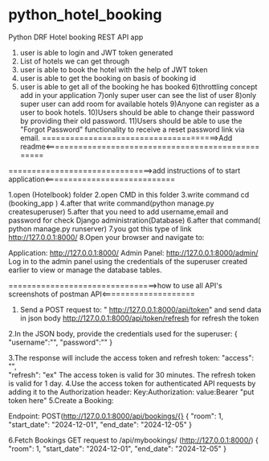 # python_hotel_booking
Python DRF Hotel booking REST API app

1) user is able to login and JWT token generated
2) List of hotels we can get through
3) user is able to book the hotel with the help of JWT token
4) user is able to get the booking on basis of booking id
5) user is able to get all of the booking he has booked
6)throttling concept add in your application
7)only super user can see the list of user 
8)only super user can add room for available hotels 
9)Anyone can register as a user to book hotels.
10)Users should be able to change their password by providing their old password.
11)Users should be able to use the "Forgot Password" functionality to receive a reset password link via email.
======================================>Add readme<===================================================

===============================>add instructions of to start application<============================






1.open (Hotelbook) folder
2.open CMD in this folder 
3.write command cd (booking_app )
4.after that write command(python manage.py createsuperuser)
5.after that you need to add username,email and password for check Django administration(Database)
6.after that  command( python manage.py runserver)
7.you got this type of link http://127.0.0.1:8000/
8.Open your browser and navigate to:

Application: http://127.0.0.1:8000/
Admin Panel: http://127.0.0.1:8000/admin/
Log in to the admin panel using the credentials of the superuser created earlier to view or manage the database tables.


================================>how to use all API's screenshots of postman API<====================





1. Send a POST request to: " http://127.0.0.1:8000/api/token" and send data in json body
     http://127.0.0.1:8000/api/token/refresh for refresh the token

2.In the JSON body, provide the credentials used for the superuser:
 {
    "username":"", 
    "password":""
}

3.The response will include the access token and refresh token:
    "access": "",  
    "refresh": "ex"
The access token is valid for 30 minutes.
The refresh token is valid for 1 day.
4.Use the access token for authenticated API requests by adding it to the Authorization header:
    Key:Authorization: 
    value:Bearer "put token here"
5.Create a Booking:

Endpoint: POST(http://127.0.0.1:8000/api/bookings/{}
{
    "room": 1,
    "start_date": "2024-12-01",
    "end_date": "2024-12-05"
}

6.Fetch Bookings
GET request to /api/mybookings/
(http://127.0.0.1:8000/)
{
    "room": 1,
    "start_date": "2024-12-01",
    "end_date": "2024-12-05"
}
